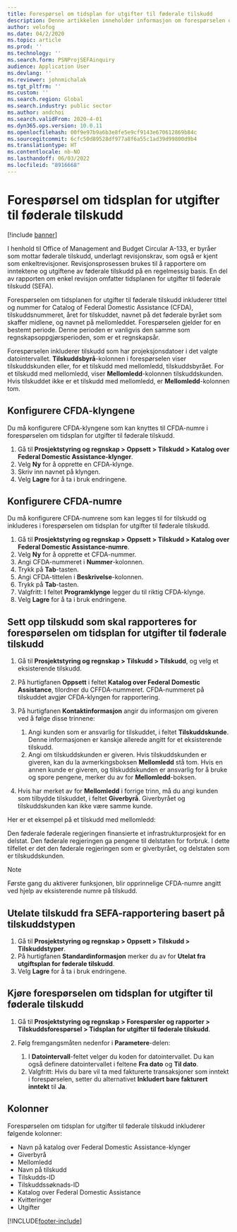 ```yaml
---
title: Forespørsel om tidsplan for utgifter til føderale tilskudd
description: Denne artikkelen inneholder informasjon om forespørselen om tidsplan for utgifter til føderale tilskudd.
author: velofog
ms.date: 04/2/2020
ms.topic: article
ms.prod: ''
ms.technology: ''
ms.search.form: PSNProjSEFAinquiry
audience: Application User
ms.devlang: ''
ms.reviewer: johnmichalak
ms.tgt_pltfrm: ''
ms.custom: ''
ms.search.region: Global
ms.search.industry: public sector
ms.author: andchoi
ms.search.validFrom: 2020-4-01
ms.dyn365.ops.version: 10.0.11
ms.openlocfilehash: 00f9e97b9a6b3e8fe5e9cf9143e670612869b84c
ms.sourcegitcommit: 6cfc50d89528df977a8f6a55c1ad39d99800d9b4
ms.translationtype: HT
ms.contentlocale: nb-NO
ms.lasthandoff: 06/03/2022
ms.locfileid: "8916668"
---
```

# <a name="schedule-of-expenditures-of-federal-awards-inquiry"></a>Forespørsel om tidsplan for utgifter til føderale tilskudd

[!include [banner](../includes/banner.md)]

I henhold til Office of Management and Budget Circular A-133, er byråer som mottar føderale tilskudd, underlagt revisjonskrav, som også er kjent som enkeltrevisjoner. Revisjonsprosessen brukes til å rapportere om inntektene og utgiftene av føderale tilskudd på en regelmessig basis. En del av rapporten om enkel revisjon omfatter tidsplanen for utgifter til føderale tilskudd (SEFA).

Forespørselen om tidsplanen for utgifter til føderale tilskudd inkluderer tittel og nummer for Catalog of Federal Domestic Assistance (CFDA), tilskuddsnummeret, året for tilskuddet, navnet på det føderale byrået som skaffer midlene, og navnet på mellomleddet. Forespørselen gjelder for en bestemt periode. Denne perioden er vanligvis den samme som regnskapsoppgjørsperioden, som er et regnskapsår.

Forespørselen inkluderer tilskudd som har projeksjonsdatoer i det valgte datointervallet. **Tilskuddsbyrå**-kolonnen i forespørselen viser tilskuddskunden eller, for et tilskudd med mellomledd, tilskuddsbyrået. For et tilskudd med mellomledd, viser **Mellomledd**-kolonnen tilskuddskunden. Hvis tilskuddet ikke er et tilskudd med mellomledd, er **Mellomledd**-kolonnen tom.

## <a name="set-up-the-cfda-clusters"></a>Konfigurere CFDA-klyngene

Du må konfigurere CFDA-klyngene som kan knyttes til CFDA-numre i forespørselen om tidsplan for utgifter til føderale tilskudd.

1. Gå til **Prosjektstyring og regnskap \> Oppsett \> Tilskudd \> Katalog over Federal Domestic Assistance-klynger**.
2. Velg **Ny** for å opprette en CFDA-klynge.
3. Skriv inn navnet på klyngen.
4. Velg **Lagre** for å ta i bruk endringene.

## <a name="set-up-cfda-numbers"></a>Konfigurere CFDA-numre

Du må konfigurere CFDA-numrene som kan legges til for tilskudd og inkluderes i forespørselen om tidsplan for utgifter til føderale tilskudd.

1. Gå til **Prosjektstyring og regnskap \> Oppsett \> Tilskudd \> Katalog over Federal Domestic Assistance-numre**.
2. Velg **Ny** for å opprette et CFDA-nummer.
3. Angi CFDA-nummeret i **Nummer**-kolonnen.
4. Trykk på **Tab**-tasten.
5. Angi CFDA-tittelen i **Beskrivelse**-kolonnen.
6. Trykk på **Tab**-tasten.
7. Valgfritt: I feltet **Programklynge** legger du til riktig CFDA-klynge.
8. Velg **Lagre** for å ta i bruk endringene.

## <a name="set-up-grants-to-report-for-the-schedule-of-expenditures-of-federal-awards-inquiry"></a>Sett opp tilskudd som skal rapporteres for forespørselen om tidsplan for utgifter til føderale tilskudd

1. Gå til **Prosjektstyring og regnskap \> Tilskudd \> Tilskudd**, og velg et eksisterende tilskudd.
2. På hurtigfanen **Oppsett** i feltet **Katalog over Federal Domestic Assistance**, tilordner du CFFDA-nummeret. CFDA-nummeret på tilskuddet avgjør CFDA-klyngen for rapportering.
3. På hurtigfanen **Kontaktinformasjon** angir du informasjon om giveren ved å følge disse trinnene:

    1. Angi kunden som er ansvarlig for tilskuddet, i feltet **Tilskuddskunde**. Denne informasjonen er kanskje allerede angitt for et eksisterende tilskudd.
    2. Angi om tilskuddskunden er giveren. Hvis tilskuddskunden er giveren, kan du la avmerkingsboksen **Mellomledd** stå tom. Hvis en annen kunde er giveren, og tilskuddskunden er ansvarlig for å bruke og spore pengene, merker du av for **Mellomledd**-boksen.

4. Hvis har merket av for **Mellomledd** i forrige trinn, må du angi kunden som tilbydde tilskuddet, i feltet **Giverbyrå**. Giverbyrået og tilskuddskunden kan ikke være samme kunde.

Her er et eksempel på et tilskudd med mellomledd:

Den føderale føderale regjeringen finansierte et infrastrukturprosjekt for en delstat. Den føderale regjeringen ga pengene til delstaten for forbruk. I dette tilfellet er det den føderale regjeringen som er giverbyrået, og delstaten som er tilskuddskunden.

> [!NOTE] 
> Første gang du aktiverer funksjonen, blir opprinnelige CFDA-numre angitt ved hjelp av eksisterende numre på tilskudd.

## <a name="exclude-grants-from-sefa-reporting-based-on-the-grant-type"></a>Utelate tilskudd fra SEFA-rapportering basert på tilskuddstypen

1. Gå til **Prosjektstyring og regnskap \> Oppsett \> Tilskudd \> Tilskuddstyper**.
2. På hurtigfanen **Standardinformasjon** merker du av for **Utelat fra utgiftsplan for føderale tilskudd**.
3. Velg **Lagre** for å ta i bruk endringene.

## <a name="run-the-schedule-of-expenditures-of-federal-awards-inquiry"></a>Kjøre forespørselen om tidsplan for utgifter til føderale tilskudd

1. Gå til **Prosjektstyring og regnskap \> Forespørsler og rapporter \> Tilskuddsforespørsel \> Tidsplan for utgifter til føderale tilskudd**.
2. Følg fremgangsmåten nedenfor i **Parametere**-delen:

    1. I **Datointervall**-feltet velger du koden for datointervallet. Du kan også definere datointervallet i feltene **Fra dato** og **Til dato**.
    2. Valgfritt: Hvis du bare vil ta med fakturerte transaksjoner som inntekt i forespørselen, setter du alternativet **Inkludert bare fakturert inntekt** til **Ja**.

## <a name="columns"></a>Kolonner

Forespørselen om tidsplan for utgifter til føderale tilskudd inkluderer følgende kolonner:

- Navn på katalog over Federal Domestic Assistance-klynger
- Giverbyrå
- Mellomledd
- Navn på tilskudd
- Tilskudds-ID
- Tilskuddssøknads-ID
- Katalog over Federal Domestic Assistance
- Kvitteringer
- Utgifter


[!INCLUDE[footer-include](../includes/footer-banner.md)]